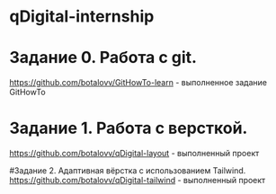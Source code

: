 # qDigital-internship

# Задание 0. Работа с git.
https://github.com/botalovv/GitHowTo-learn - выполненное задание GitHowTo

# Задание 1. Работа с версткой.
https://github.com/botalovv/qDigital-layout - выполненный проект

#Задание 2. Адаптивная вёрстка с использованием Tailwind. 
https://github.com/botalovv/qDigital-tailwind - выполненный проект
